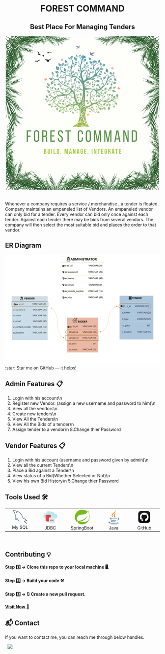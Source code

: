  ### <h1 align="center">FOREST COMMAND</h1>
 ### <h2 align="center">Best Place For Managing Tenders</h2>
 

<div align="center">
  <img alt="Demo" src="Forest_Command/Images/Forest Command.png" />
</div>

<br>
<br>
Whenever a company  requires a service / merchandise , a tender is floated. Company maintains an empaneled list of Vendors. An empaneled vendor can only bid for a tender. Every vendor can bid only once against   each tender. Against each tender there may be   bids from several vendors. The company will then select the most suitable bid and places the order to that vendor.



## ER Diagram
<img alt="Demo" src="Forest_Command/Images/ER.jpg" />
:star: Star me on GitHub — it helps!

## Admin Features 📋
1. Login with his account\n
2. Register new Vendor. (assign a new username and password to him)\n
3. View all the vendors\n
4. Create new tenders\n
5. View All the Tenders\n
6. View All the Bids of a tender\n
7. Assign tender to a vendor\n
8.Change thier Password

## Vendor Features 📋
1. Login with his account (username and password given by admin)\n
1. View all the current Tenders\n
2. Place a Bid against a Tender\n
3. View status of a Bid(Whether Selected or Not)\n
4. View his own Bid History\n
5.Change thier Password


## Tools Used 🛠️
<table align="center">
  
  <tr>
      <td align="center" width="100">
        <img src="Forest_Command/tools/mysql.png" width="45" height="45" alt="HTML" />
      <br>My SQL
    </td>
    
 <td align="center" width="100">
        <img src="Forest_Command/tools/jdbc.png" width="48" height="48" alt="CSS" />
      <br>JDBC
    </td> 
    
<td align="center" width="100">
        <img src="Forest_Command/tools/springboot.png" width="48" height="48" alt="Java" />
      <br>SpringBoot
    </td>
    
<td align="center" width="100">
        <img src="Forest_Command/tools/java.png" width="48" height="48" alt="javascript" />
      <br>Java 
    </td>
    
<td align="center" width="100">
        <img src="Forest_Command/tools/github.png" width="48" height="48" alt="Vuejs" />
      <br>GitHub
    </td> 
  </tr> 
  </table>


<br>



## Contributing 💡
#### Step 1️⃣    -> Clone this repo to your local machine 🖥️.

#### Step 2️⃣    -> **Build your code** ⚒️

#### Step 3️⃣    -> 🔃 Create a new pull request.



<a href="https://shubh2-0.github.io/ShubhamBhati.github.io/" target="_blank">**Visit Now** 🚀</a>

<h2>📬 Contact</h2>

If you want to contact me, you can reach me through below handles.


&nbsp;&nbsp;<a href="https://www.linkedin.com/in/shubham-bhati-787319213/"><img src="https://www.felberpr.com/wp-content/uploads/linkedin-logo.png" width="30"></img></a>



